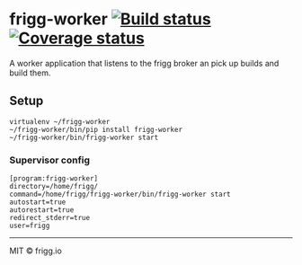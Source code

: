 # frigg-worker [![Build status](https://ci.frigg.io/badges/frigg/frigg-worker/)](https://ci.frigg.io/frigg/frigg-worker/) [![Coverage status](https://ci.frigg.io/badges/coverage/frigg/frigg-worker/)](https://ci.frigg.io/frigg/frigg-worker/)

A worker application that listens to the frigg broker an pick up builds and build them.

## Setup
```
virtualenv ~/frigg-worker
~/frigg-worker/bin/pip install frigg-worker
~/frigg-worker/bin/frigg-worker start
```

### Supervisor config
```
[program:frigg-worker]
directory=/home/frigg/
command=/home/frigg/frigg-worker/bin/frigg-worker start
autostart=true
autorestart=true
redirect_stderr=true
user=frigg
```

----------------------

MIT © frigg.io
